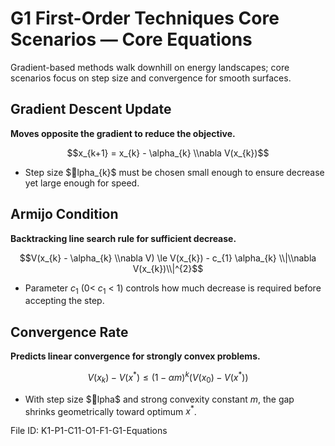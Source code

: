 # G1 First-Order Techniques Core Scenarios — Core Equations

Gradient-based methods walk downhill on energy landscapes; core scenarios focus on step size and convergence for smooth surfaces.

## Gradient Descent Update
**Moves opposite the gradient to reduce the objective.**

$$x_{k+1} = x_{k} - \alpha_{k} \\nabla V(x_{k})$$

- Step size $lpha_{k}$ must be chosen small enough to ensure decrease yet large enough for speed.
## Armijo Condition
**Backtracking line search rule for sufficient decrease.**

$$V(x_{k} - \alpha_{k} \\nabla V) \le V(x_{k}) - c_{1} \alpha_{k} \\|\\nabla V(x_{k})\\|^{2}$$

- Parameter $c_{1}$ (0< $c_{1}$ < 1) controls how much decrease is required before accepting the step.
## Convergence Rate
**Predicts linear convergence for strongly convex problems.**

$$V(x_{k}) - V(x^{*}) \le \left(1 - \alpha m\right)^{k} (V(x_{0}) - V(x^{*}))$$

- With step size $lpha$ and strong convexity constant $m$, the gap shrinks geometrically toward optimum $x^{*}$.

File ID: K1-P1-C11-O1-F1-G1-Equations
